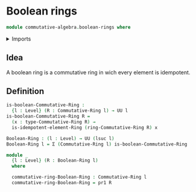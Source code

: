 # Boolean rings

```agda
module commutative-algebra.boolean-rings where
```

<details><summary>Imports</summary>

```agda
open import commutative-algebra.commutative-rings

open import foundation.dependent-pair-types
open import foundation.universe-levels

open import ring-theory.idempotent-elements-rings
```

</details>

## Idea

A boolean ring is a commutative ring in wich every element is idempotent.

## Definition

```agda
is-boolean-Commutative-Ring :
  {l : Level} (R : Commutative-Ring l) → UU l
is-boolean-Commutative-Ring R =
  (x : type-Commutative-Ring R) →
  is-idempotent-element-Ring (ring-Commutative-Ring R) x

Boolean-Ring : (l : Level) → UU (lsuc l)
Boolean-Ring l = Σ (Commutative-Ring l) is-boolean-Commutative-Ring

module _
  {l : Level} (R : Boolean-Ring l)
  where

  commutative-ring-Boolean-Ring : Commutative-Ring l
  commutative-ring-Boolean-Ring = pr1 R
```
